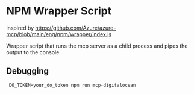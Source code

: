# NPM Wrapper Script 

inspired by https://github.com/Azure/azure-mcp/blob/main/eng/npm/wrapper/index.js

Wrapper script that runs the mcp server as a child process and pipes the output to the console.

## Debugging

```
 DO_TOKEN=your_do_token npm run mcp-digitalocean
```